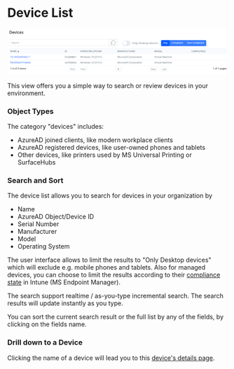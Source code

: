 # Device List

![Device List View](<../../.gitbook/assets/image (9) (1) (1) (1).png>)

This view offers you a simple way to search or review devices in your environment.

### Object Types

The category "devices" includes:

* AzureAD joined clients, like modern workplace clients
* AzureAD registered devices, like user-owned phones and tablets
* Other devices, like printers used by MS Universal Printing or SurfaceHubs

### Search and Sort

The device list allows you to search for devices in your organization by

* Name
* AzureAD Object/Device ID
* Serial Number
* Manufacturer
* Model
* Operating System

The user interface allows to limit the results to "Only Desktop devices" which will exclude e.g. mobile phones and tablets. Also for managed devices, you can choose to limit the results according to their [compliance state](https://docs.microsoft.com/en-us/mem/intune/protect/device-compliance-get-started) in Intune (MS Endpoint Manager).

The search support realtime / as-you-type incremental search. The search results will update instantly as you type.

You can sort the current search result or the full list by any of the fields, by clicking on the fields name.

### Drill down to a Device

Clicking the name of a device will lead you to this [device's details page](device-details.md).
